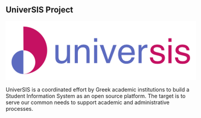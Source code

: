 ## UniverSIS Project

![UniverSIS Project Logo](https://raw.githubusercontent.com/universis-project/.github/main/profile/universis_logo_border_16.png)

UniverSIS is a coordinated effort by Greek academic institutions to build a Student Information System as an open source platform.
The target is to serve our common needs to support academic and administrative processes.
